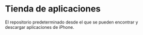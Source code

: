 [Title]: # (App Store -Tienda de Aplicaciones-)
[Order]: # (7)

# Tienda de aplicaciones

El repositorio predeterminado desde el que se pueden encontrar y descargar aplicaciones de iPhone.